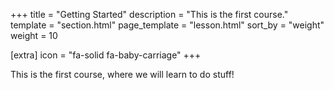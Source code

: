 +++
title = "Getting Started"
description = "This is the first course."
template = "section.html"
page_template = "lesson.html"
sort_by = "weight"
weight = 10

[extra]
icon = "fa-solid fa-baby-carriage"
+++

This is the first course, where we will learn to do stuff!